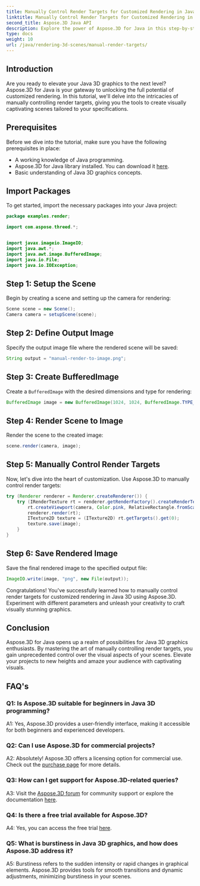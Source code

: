 ```yaml
---
title: Manually Control Render Targets for Customized Rendering in Java 3D
linktitle: Manually Control Render Targets for Customized Rendering in Java 3D
second_title: Aspose.3D Java API
description: Explore the power of Aspose.3D for Java in this step-by-step guide. Manually control render targets for stunning customized Java 3D graphics.
type: docs
weight: 10
url: /java/rendering-3d-scenes/manual-render-targets/
---
```

## Introduction

Are you ready to elevate your Java 3D graphics to the next level? Aspose.3D for Java is your gateway to unlocking the full potential of customized rendering. In this tutorial, we'll delve into the intricacies of manually controlling render targets, giving you the tools to create visually captivating scenes tailored to your specifications.

## Prerequisites

Before we dive into the tutorial, make sure you have the following prerequisites in place:

- A working knowledge of Java programming.
- Aspose.3D for Java library installed. You can download it [here](https://releases.aspose.com/3d/java/).
- Basic understanding of Java 3D graphics concepts.

## Import Packages

To get started, import the necessary packages into your Java project:

```java
package examples.render;

import com.aspose.threed.*;


import javax.imageio.ImageIO;
import java.awt.*;
import java.awt.image.BufferedImage;
import java.io.File;
import java.io.IOException;
```

## Step 1: Setup the Scene

Begin by creating a scene and setting up the camera for rendering:

```java
Scene scene = new Scene();
Camera camera = setupScene(scene);
```

## Step 2: Define Output Image

Specify the output image file where the rendered scene will be saved:

```java
String output = "manual-render-to-image.png";
```

## Step 3: Create BufferedImage

Create a `BufferedImage` with the desired dimensions and type for rendering:

```java
BufferedImage image = new BufferedImage(1024, 1024, BufferedImage.TYPE_3BYTE_BGR);
```

## Step 4: Render Scene to Image

Render the scene to the created image:

```java
scene.render(camera, image);
```

## Step 5: Manually Control Render Targets

Now, let's dive into the heart of customization. Use Aspose.3D to manually control render targets:

```java
try (Renderer renderer = Renderer.createRenderer()) {
    try (IRenderTexture rt = renderer.getRenderFactory().createRenderTexture(new RenderParameters(), 1, image.getWidth(), image.getHeight())) {
        rt.createViewport(camera, Color.pink, RelativeRectangle.fromScale(0, 0, 1, 1));
        renderer.render(rt);
        ITexture2D texture = (ITexture2D) rt.getTargets().get(0);
        texture.save(image);
    }
}
```

## Step 6: Save Rendered Image

Save the final rendered image to the specified output file:

```java
ImageIO.write(image, "png", new File(output));
```

Congratulations! You've successfully learned how to manually control render targets for customized rendering in Java 3D using Aspose.3D. Experiment with different parameters and unleash your creativity to craft visually stunning graphics.

## Conclusion

Aspose.3D for Java opens up a realm of possibilities for Java 3D graphics enthusiasts. By mastering the art of manually controlling render targets, you gain unprecedented control over the visual aspects of your scenes. Elevate your projects to new heights and amaze your audience with captivating visuals.

## FAQ's

### Q1: Is Aspose.3D suitable for beginners in Java 3D programming?

A1: Yes, Aspose.3D provides a user-friendly interface, making it accessible for both beginners and experienced developers.

### Q2: Can I use Aspose.3D for commercial projects?

A2: Absolutely! Aspose.3D offers a licensing option for commercial use. Check out the [purchase page](https://purchase.aspose.com/buy) for more details.

### Q3: How can I get support for Aspose.3D-related queries?

A3: Visit the [Aspose.3D forum](https://forum.aspose.com/c/3d/18) for community support or explore the documentation [here](https://reference.aspose.com/3d/java/).

### Q4: Is there a free trial available for Aspose.3D?

A4: Yes, you can access the free trial [here](https://releases.aspose.com/).

### Q5: What is burstiness in Java 3D graphics, and how does Aspose.3D address it?

A5: Burstiness refers to the sudden intensity or rapid changes in graphical elements. Aspose.3D provides tools for smooth transitions and dynamic adjustments, minimizing burstiness in your scenes.
